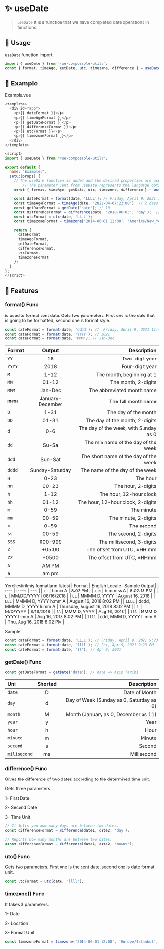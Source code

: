 # :sparkles: useDate

> `useDate` It is a function that we have completed date operations in functions.

## :convenience_store: Usage

`useDate` function import.

```js
import { useDate } from 'vue-composable-utils';
const { format, timeAgo, getDate, utc, timezone, difference } = useDate();
```

## :rocket: Example

<DateComponent />

Example.vue

```js
<template>
  <div id="app">
    <p>{{ dateFormat }}</p>
    <p>{{ timeAgoFormat }}</p>
    <p>{{ getDateFormat }}</p>
    <p>{{ differenceFormat }}</p>
    <p>{{ utcFormat }}</p>
    <p>{{ timezoneFormat }}</p>
  </div>
</template>

<script>
import { useDate } from "vue-composable-utils";

export default {
  name: "Examples",
  setup(props) {
    // The useDate function is added and the desired properties are used.
		// The parameter sent from useDate represents the language option.
    const { format, timeAgo, getDate, utc, timezone, difference } = useDate();

    const dateFormat = format(date, 'LLLL'); // Friday, April 9, 2021 11:47 PM
    const timeAgoFormat = timeAgo(date, '2021-04-07:23:00')  // 2 days ago
    const getDateFormat = getDate('date'); // 10
    const differenceFormat = difference(date, '2018-06-05', 'day');  // 1400
    const utcFormat = utc(date, 'LLLL');
    const timezoneFormat = timezone('2014-06-01 12:00', 'America/New_York', 'L LT');

    return {
      dateFormat,
      timeAgoFormat,
      getDateFormat,
      differenceFormat,
      utcFormat,
      timezoneFormat
    };
  }
};
</script>
```

## :star2: Features

### format() Func

is used to format sent date. Gets two parameters. First one is the date that is going to be formatted, second one is format style.

```js
const dateFormat = format(date, 'dddd'); //  Friday, April 9, 2021 11:47 PM
const dateFormat = format(date, 'YYYY'); // 2021
const dateFormat = format(date, 'MMM'); // Jan-Dec
```

| Format |      Output      |                           Description |
| :----- | :--------------: | ------------------------------------: |
| `YY`   |        18        |                        Two-digit year |
| `YYYY` |       2018       |                       Four-digit year |
| `M`    |       1-12       |             The month, beginning at 1 |
| `MM`   |      01-12       |                   The month, 2-digits |
| `MMM`  |     Jan-Dec      |            The abbreviated month name |
| `MMMM` | January-December |                   The full month name |
| `D`    |       1-31       |                  The day of the month |
| `DD`   |      01-31       |        The day of the month, 2-digits |
| `d`    |       0-6        | The day of the week, with Sunday as 0 |
| `dd`   |      Su-Sa       |   The min name of the day of the week |
| `ddd`  |     Sun-Sat      | The short name of the day of the week |
| `dddd` | Sunday-Saturday  |       The name of the day of the week |
| `H`    |       0-23       |                              The hour |
| `HH`   |      00-23       |                    The hour, 2-digits |
| `h`    |       1-12       |               The hour, 12-hour clock |
| `hh`   |      01-12       |     The hour, 12-hour clock, 2-digits |
| `m`    |       0-59       |                            The minute |
| `mm`   |      00-59       |                  The minute, 2-digits |
| `s`    |       0-59       |                            The second |
| `ss`   |      00-59       |                  The second, 2-digits |
| `SSS`  |     000-999      |             The millisecond, 3-digits |
| `Z`    |      +05:00      |           The offset from UTC, ±HH:mm |
| `ZZ`   |      +0500       |            The offset from UTC, ±HHmm |
| `A`    |      AM PM       |                                       |
| `a`    |      am pm       |                                       |

Yerelleştirilmiş formatların listesi
| Format | English Locale | Sample Output|
| :--- | :----: | ---: |
| `LT` | h:mm A | 8:02 PM |
| `LTS` | h:mm:ss A | 8:02:18 PM |
| `L` | MM/DD/YYYY | 08/16/2018 |
| `LL` | MMMM D, YYYY | August 16, 2018 |
| `LLL` | MMMM D, YYYY h:mm A | August 16, 2018 8:02 PM |
| `LLLL` | dddd, MMMM D, YYYY h:mm A | Thursday, August 16, 2018 8:02 PM |
| `l` | M/D/YYYY | 8/16/2018 |
| `ll` | MMM D, YYYY | Aug 16, 2018 |
| `lll` | MMM D, YYYY h:mm A | Aug 16, 2018 8:02 PM |
| `llll` | ddd, MMM D, YYYY h:mm A | Thu, Aug 16, 2018 8:02 PM |

Sample

```js
const dateFormat = format(date, 'LLLL'); // Friday, April 9, 2021 9:23 PM
const dateFormat = format(date, 'llll'); // Fri, Apr 9, 2021 9:23 PM
const dateFormat = format(date, 'll'); // Apr 9, 2021
```

### getDate() Func

```js
const getDateFormat = getDate('date'); // date => Ayın Tarihi
```

| Uni          | Shorted |                              Description |
| :----------- | :-----: | ---------------------------------------: |
| `date`       |    D    |                            Date of Month |
| `day`        |    d    | Day of Week (Sunday as 0, Saturday as 6) |
| `month`      |    M    |     Month (January as 0, December as 11) |
| `year`       |    y    |                                     Year |
| `hour`       |    h    |                                     Hour |
| `minute`     |    m    |                                   Minute |
| `second`     |    s    |                                   Second |
| `milisecond` |   ms    |                              Millisecond |

### difference() Func

Gives the difference of two dates according to the determined time unit.

Gets three parameters

1- First Date

2- Second Date

3- Time Unit

```js
// It tells you how many days are between two dates.
const differenceFormat = difference(date1, date2, 'day');

// Reports how many months are between two dates.
const differenceFormat = difference(date1, date2, 'mount');
```

### utc() Func

Gets two parameters. First one is the sent date, second one is date format unit.

```js
const utcFormat = utc(date, 'llll');
```

### timezone() Func

It takes 3 parameters.

1- Date

2- Location

3- Format Unit

```js
const timezoneFormat = timezone('2014-06-01 12:00', 'Europe/Istanbul', 'LLLL');
```

<ToggleDarkMode/>
